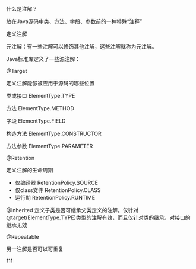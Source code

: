什么是注解？

放在Java源码中类、方法、字段、参数前的一种特殊“注释”



定义注解

元注解：有一些注解可以修饰其他注解，这些注解就称为元注解。

Java标准库定义了一些源注解：

@Target

定义注解能够被应用于源码的哪些位置

类或接口 ElementType.TYPE

方法 ElementType.METHOD

字段 ElementType.FIELD

构造方法 ElementType.CONSTRUCTOR

方法参数 ElementType.PARAMETER



@Retention 

定义注解的生命周期

- 仅编译器 RetentionPolicy.SOURCE
- 仅class文件 RetentionPolicy.CLASS
- 运行期 RetentionPolicy.RUNTIME



@Inherited 定义子类是否可继承父类定义的注解。仅针对@target(ElementType.TYPE)类型的注解有效，而且仅针对类的继承，对接口的继承无效



@Repeatable

另一注解是否可以可重复





111





